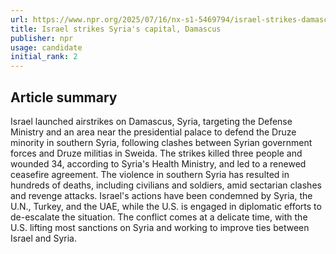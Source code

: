 ```yaml
---
url: https://www.npr.org/2025/07/16/nx-s1-5469794/israel-strikes-damascus-syria
title: Israel strikes Syria's capital, Damascus
publisher: npr
usage: candidate
initial_rank: 2
---
```

## Article summary
Israel launched airstrikes on Damascus, Syria, targeting the Defense Ministry and an area near the presidential palace to defend the Druze minority in southern Syria, following clashes between Syrian government forces and Druze militias in Sweida. The strikes killed three people and wounded 34, according to Syria's Health Ministry, and led to a renewed ceasefire agreement. The violence in southern Syria has resulted in hundreds of deaths, including civilians and soldiers, amid sectarian clashes and revenge attacks. Israel's actions have been condemned by Syria, the U.N., Turkey, and the UAE, while the U.S. is engaged in diplomatic efforts to de-escalate the situation. The conflict comes at a delicate time, with the U.S. lifting most sanctions on Syria and working to improve ties between Israel and Syria.
